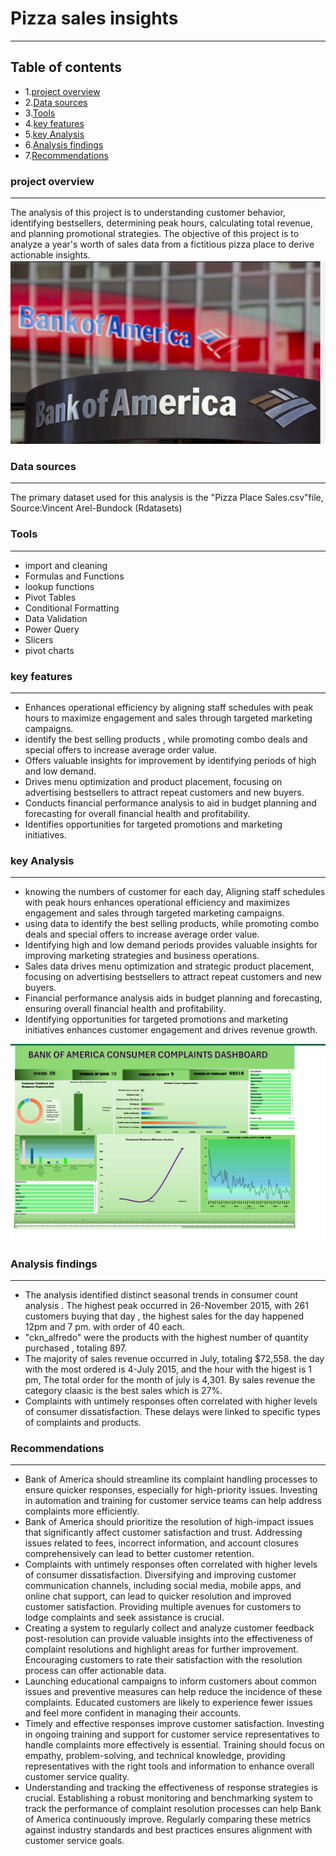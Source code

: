 # Pizza sales insights 
---
## Table of contents 
- 1.[project overview](#project-overview)
- 2.[Data sources](#data-sources) 
- 3.[Tools](#tools)
- 4.[key features](#key-features)
- 5.[key Analysis](#key-analysis)
- 6.[Analysis findings](#analysis-findings)
- 7.[Recommendations](#recommendations)

### project overview
---
The analysis of this project is to understanding customer behavior, identifying bestsellers, determining peak hours, calculating total revenue, and planning promotional strategies. The objective of this project is to analyze a year's worth of sales data from a fictitious pizza place to derive actionable insights. 
![Dashboard](https://github.com/FebeianBELLO/Bank-of-America-Consumer-Complaints-Analysis/blob/main/Bank%20of%20America..image.png)


### Data sources 
---
The primary dataset used for this analysis is the "Pizza Place Sales.csv"file, 
Source:Vincent Arel-Bundock (Rdatasets)
### Tools
---
- import and cleaning
- Formulas and Functions
- lookup functions
- Pivot Tables
- Conditional Formatting
- Data Validation
- Power Query
- Slicers
- pivot charts
### key features
---
- Enhances operational efficiency by aligning staff schedules with peak hours to maximize engagement and sales through targeted marketing campaigns.
- identify  the best selling products , while promoting combo deals and special offers to increase average order value.
- Offers valuable insights for improvement by identifying periods of high and low demand.
- Drives menu optimization and product placement, focusing on advertising bestsellers to attract repeat customers and new buyers.
- Conducts financial performance analysis to aid in budget planning and forecasting for overall financial health and profitability.
- Identifies opportunities for targeted promotions and marketing initiatives.
### key Analysis 
---
- knowing the numbers of customer for each day, Aligning staff schedules with peak hours enhances operational efficiency and maximizes engagement and sales through targeted marketing campaigns.
- using data to identify the best selling products, while promoting combo deals and special offers to increase average order value.
- Identifying high and low demand periods provides valuable insights for improving marketing strategies and business operations.
- Sales data drives menu optimization and strategic product placement, focusing on advertising bestsellers to attract repeat customers and new buyers.
- Financial performance analysis aids in budget planning and forecasting, ensuring overall financial health and profitability.
- Identifying opportunities for targeted promotions and marketing initiatives enhances customer engagement and drives revenue growth.

![Dashboard](https://github.com/FebeianBELLO/Bank-of-America-Consumer-Complaints-Analysis/blob/main/ori.png)


### Analysis findings 
---
- The analysis identified distinct seasonal trends in consumer count analysis . The highest peak occurred in 26-November 2015, with  261 customers buying that day , the highest sales for the day happened 12pm and 7 pm. with order of 40 each.
- "ckn_alfredo" were the products with the highest number of quantity purchased , totaling 897.
- The majority of sales revenue occurred in July, totaling $72,558. the day with the most ordered is 4-July 2015,  and the hour with the higest is 1 pm,    The total order for the month of july is 4,301.
  By sales revenue the category claasic is the best sales which is 27%.
- Complaints with untimely responses often correlated with higher levels of consumer dissatisfaction. These delays were linked to specific types of complaints and products.
### Recommendations
---
- Bank of America should streamline its complaint handling processes to ensure quicker responses, especially for high-priority issues. Investing in automation and training for customer service teams can help address complaints more efficiently.
-  Bank of America should prioritize the resolution of high-impact issues that significantly affect customer satisfaction and trust. Addressing issues related to fees, incorrect information, and account closures comprehensively can lead to better customer retention.
- Complaints with untimely responses often correlated with higher levels of consumer dissatisfaction. Diversifying and improving customer communication channels, including social media, mobile apps, and online chat support, can lead to quicker resolution and improved customer satisfaction. Providing multiple avenues for customers to lodge complaints and seek assistance is crucial.
- Creating a system to regularly collect and analyze customer feedback post-resolution can provide valuable insights into the effectiveness of complaint resolutions and highlight areas for further improvement. Encouraging customers to rate their satisfaction with the resolution process can offer actionable data.
- Launching educational campaigns to inform customers about common issues and preventive measures can help reduce the incidence of these complaints. Educated customers are likely to experience fewer issues and feel more confident in managing their accounts.
- Timely and effective responses improve customer satisfaction. Investing in ongoing training and support for customer service representatives to handle complaints more effectively is essential. Training should focus on empathy, problem-solving, and technical knowledge, providing representatives with the right tools and information to enhance overall customer service quality.
- Understanding and tracking the effectiveness of response strategies is crucial. Establishing a robust monitoring and benchmarking system to track the performance of complaint resolution processes can help Bank of America continuously improve. Regularly comparing these metrics against industry standards and best practices ensures alignment with customer service goals.
